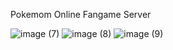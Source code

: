 Pokemom Online Fangame Server


![image (7)](https://github.com/user-attachments/assets/8f894e79-236f-4427-aec4-57dfca78e097)
![image (8)](https://github.com/user-attachments/assets/e820272f-4290-4b00-a0e2-1d2b402271ff)
![image (9)](https://github.com/user-attachments/assets/4e19e450-9c40-470d-b36b-d784ad680f4a)
